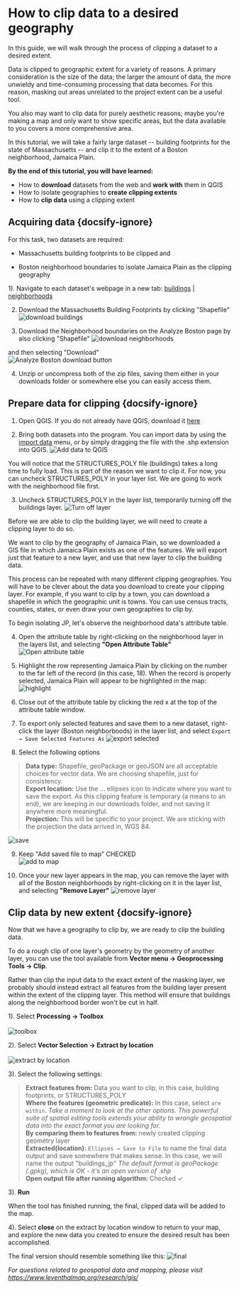 [](guide.md "yes")


# How to clip data to a desired geography

In this guide, we will walk through the process of clipping a dataset to a desired extent.

Data is clipped to geographic extent for a variety of reasons. A primary consideration is the size of the data; the larger the amount of data, the more unwieldy and time-consuming processing that data becomes. For this reason, masking out areas unrelated to the project extent can be a useful tool.

You also may want to clip data for purely aesthetic reasons; maybe you're making a map and only want to show specific areas, but the data available to you covers a more comprehensive area.

In this tutorial, we will take a fairly large dataset -- building footprints for the state of Massachusetts -- and clip it to the extent of a Boston neighborhood, Jamaica Plain.





**By the end of this tutorial, you will have learned:**
- How to **download** datasets from the web and **work with** them in QGIS
- How to isolate geographies to **create clipping extents**
- How to **clip data** using a clipping extent


## Acquiring data {docsify-ignore}

For this task, two datasets are required:

- Massachusetts building footprints to be clipped and

- Boston neighborhood boundaries to isolate Jamaica Plain as the clipping geography


1). Navigate to each dataset's webpage in a new tab: [buildings](https://docs.digital.mass.gov/dataset/massgis-data-building-structures-2-d "MassGIS building footprint dataset record") | [neighborhoods](https://data.boston.gov/dataset/boston-neighborhoods "Analyze Boston neighborhood dataset record")

2. Download the Massachusetts Building Footprints by clicking "Shapefile"
![download buildings](https://geoservices.leventhalmap.org/docshttps://geoservices.leventhalmap.org/docs/media/img/download-buildings.png)

3. Download the Neighborhood boundaries on the Analyze Boston page by also clicking "Shapefile"
![download neighborhoods](https://geoservices.leventhalmap.org/docshttps://geoservices.leventhalmap.org/docs/media/img/download-neighborhoods.png)

and then selecting "Download" <br>
![Analyze Boston download button](https://geoservices.leventhalmap.org/docshttps://geoservices.leventhalmap.org/docs/media/img/download-ab.png)

4. Unzip or uncompress both of the zip files, saving them either in your downloads folder or somewhere else you can easily access them.


## Prepare data for clipping {docsify-ignore}

1. Open QGIS. If you do not already have QGIS, download it [here](https://qgis.org/en/site/forusers/download.html "QGIS download")

2. Bring both datasets into the program. You can import data by using the [import data](https://guides.library.duke.edu/QGIS/ImportData "import data qgis") menu, or by simply dragging the file with the .shp extension into QGIS.
![Add data to QGIS](https://geoservices.leventhalmap.org/docs/media/gif/add-data.gif)

You will notice that the STRUCTURES_POLY file (buildings) takes a long time to fully load. This is part of the reason we want to clip it. For now, you can uncheck STRUCTURES_POLY in your layer list. We are going to work with the neighborhood file first.

3. Uncheck STRUCTURES_POLY in the layer list, temporarily turning off the buildings layer.
![Turn off layer](https://geoservices.leventhalmap.org/docs/media/gif/turn-off-layer.gif)


Before we are able to clip the building layer, we will need to create a clipping layer to do so.

We want to clip by the geography of Jamaica Plain, so we downloaded a GIS file in which Jamaica Plain exists as one of the features. We will export just that feature to a new layer, and use that new layer to clip the building data.

This process can be repeated with many different clipping geographies. You will have to be clever about the data you download to create your clipping layer. For example, if you want to clip by a town, you can download a shapefile in which the geographic unit is towns. You can use census tracts, counties, states, or even draw your own geographies to clip by.

To begin isolating JP, let's observe the neighborhood data's attribute table.

4. Open the attribute table by right-clicking on the neighborhood layer in the layers list, and selecting **"Open Attribute Table"**
![Open attribute table](https://geoservices.leventhalmap.org/docs/media/gif/open-attribute-table.gif)

5. Highlight the row representing Jamaica Plain by clicking on the number to the far left of the record (in this case, 18). When the record is properly selected, Jamaica Plain will appear to be highlighted in the map:
![highlight](https://geoservices.leventhalmap.org/docshttps://geoservices.leventhalmap.org/docs/media/img/highlight.png)

6. Close out of the attribute table by clicking the red x at the top of the attribute table window.

7. To export only selected features and save them to a new dataset, right-click the layer (Boston neighborboods) in the layer list, and select `Export → Save Selected Features As`
![export selected](https://geoservices.leventhalmap.org/docshttps://geoservices.leventhalmap.org/docs/media/img/export-selected.png)

8. Select the following options

> **Data type:** Shapefile, geoPackage or geoJSON are all acceptable choices for vector data. We are choosing shapefile, just for consistency. <br>
> **Export location:** Use the ... ellipses icon to indicate where you want to save the export. As this clipping feature is temporary (a means to an end), we are keeping in our downloads folder, and not saving it anywhere more meaningful. <br>
> **Projection:** This will be specific to your project. We are sticking with the projection the data arrived in, WGS 84.

![save](https://geoservices.leventhalmap.org/docshttps://geoservices.leventhalmap.org/docs/media/img/save.png)

9. Keep "Add saved file to map" CHECKED <br>
![add to map](https://geoservices.leventhalmap.org/docshttps://geoservices.leventhalmap.org/docs/media/img/add-to-map.png)

10. Once your new layer appears in the map, you can remove the layer with all of the Boston neighborhoods by right-clicking on it in the layer list, and selecting **"Remove Layer"**
![remove layer](https://geoservices.leventhalmap.org/docs/media/gif/remove-layer.gif)

## Clip data by new extent {docsify-ignore}

Now that we have a geography to clip by, we are ready to clip the building data.

To do a rough clip of one layer's geometry by the geometry of another layer, you can use the tool available from **Vector menu → Geoprocessing Tools → Clip**.

Rather than clip the input data to the exact extent of the masking layer, we probably should instead extract all features from the building layer present within the extent of the clipping layer. This method will ensure that buildings along the neighborhood border won't be cut in half.


1). Select **Processing → Toolbox** <br><br>
![toolbox](https://geoservices.leventhalmap.org/docshttps://geoservices.leventhalmap.org/docs/media/img/toolbox.png)


2). Select **Vector Selection → Extract by location** <br><br>
![extract by location](https://geoservices.leventhalmap.org/docshttps://geoservices.leventhalmap.org/docs/media/img/extract-location.png)

3). Select the following settings:

> **Extract features from:** Data you want to clip, in this case, building footprints, or STRUCTURES_POLY <br>
> **Where the features (geometric predicate):** In this case, select `are within`. *Take a moment to look at the other options. This powerful suite of spatial editing tools extends your ability to wrangle geospatial data into the exact format you are looking for.*<br>
> **By comparing them to features from:** newly created clipping geometry layer <br>
> **Extracted(location):** `Ellipses → Save to File` to name the final data output and save somewhere that makes sense. In this case, we will name the output "buildings_jp" *The default format is geoPackage (.gpkg), which is OK - it's an open version of .shp* <br>
> **Open output file after running algorithm:** Checked ✓

3). **Run**

When the tool has finished running, the final, clipped data will be added to the map.

4). Select **close** on the extract by location window to return to your map, and explore the new data you created to ensure the desired result has been accomplished.

The final version should resemble something like this:
![final](https://geoservices.leventhalmap.org/docshttps://geoservices.leventhalmap.org/docs/media/img/final.png)


*For questions related to geospatial data and mapping, please visit https://www.leventhalmap.org/research/gis/*
